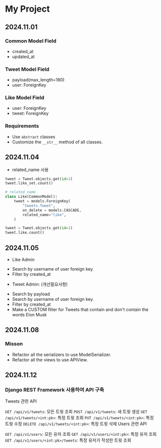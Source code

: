 # My Project

## 2024.11.01

### Common Model Field

- created_at
- updated_at

### Tweet Model Field

- payload(max_length=180)
- user: ForeignKey

### Like Model Field

- user: ForeignKey
- tweet: ForeignKey

### Requirements

- Use `abstract` classes
- Customize the `__str__` method of all classes.

## 2024.11.04

- related_name 사용

```python
tweet = Tweet.objects.get(id=1)
tweet.like_set.count()
```

```python
# related_name
class Like(CommonModel):
    tweet = models.ForeignKey(
        "tweets.Tweet",
        on_delete = models.CASCADE,
        related_name="like",
    )

tweet = Tweet.objects.get(id=1)
tweet.like.count()
```

## 2024.11.05

- Like Admin

* Search by username of user foreign key.
* Filter by created_at

- Tweet Admin: (개선필요사항)

* Search by payload
* Search by username of user foreign key.
* Filter by created_at
* Make a CUSTOM filter for Tweets that contain and don't contain the words Elon Musk

## 2024.11.08

### Misson

- Refactor all the serializers to use ModelSerializer.
- Refactor all the views to use APIView.

## 2024.11.12

### Django REST Framework 사용하여 API 구축

Tweets 관련 API

`GET /api/v1/tweets`: 모든 트윗 조회
`POST /api/v1/tweets`: 새 트윗 생성
`GET /api/v1/tweets/<int:pk>`: 특정 트윗 조회
`PUT /api/v1/tweets/<int:pk>`: 특정 트윗 수정
`DELETE /api/v1/tweets/<int:pk>`: 특정 트윗 삭제
Users 관련 API

`GET /api/v1/users`: 모든 유저 조회
`GET /api/v1/users/<int:pk>`: 특정 유저 조회
`GET /api/v1/users/<int:pk>/tweets`: 특정 유저가 작성한 트윗 조회
